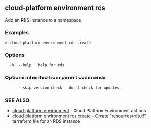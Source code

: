 ## cloud-platform environment rds

Add an RDS instance to a namespace

### Examples

```
> cloud-platform environment rds create

```

### Options

```
  -h, --help   help for rds
```

### Options inherited from parent commands

```
      --skip-version-check   don't check for updates
```

### SEE ALSO

* [cloud-platform environment](cloud-platform_environment.md)	 - Cloud Platform Environment actions
* [cloud-platform environment rds create](cloud-platform_environment_rds_create.md)	 - Create "resources/rds.tf" terraform file for an RDS instance

